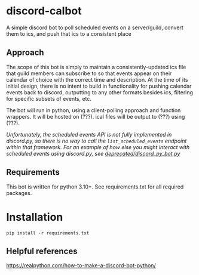# discord-calbot
A simple discord bot to poll scheduled events on a server/guild, convert them to ics, and push that ics to a consistent place

## Approach
The scope of this bot is simply to maintain a consistently-updated ics file that guild members can subscribe to so that events appear on their calendar of choice with the correct time and description. At the time of its initial design, there is no intent to build in functionality for pushing calendar events back to discord, outputting to any other formats besides ics, filtering for specific subsets of events, etc.

The bot will run in python, using a client-polling approach and function wrappers. It will be hosted on (???). ical files will be output to (???) using (???).

*Unfortunately, the scheduled events API is not fully implemented in discord.py, so there is no way to call the `list_scheduled_events` endpoint within that framework. For an example of how else you might interact with scheduled events using discord.py, see [deprecated/discord_py_bot.py](deprecated/discord_py_bot.py)*

## Requirements
This bot is written for python 3.10+. See requirements.txt for all required packages.

# Installation
`pip install -r requirements.txt`

## Helpful references
https://realpython.com/how-to-make-a-discord-bot-python/
